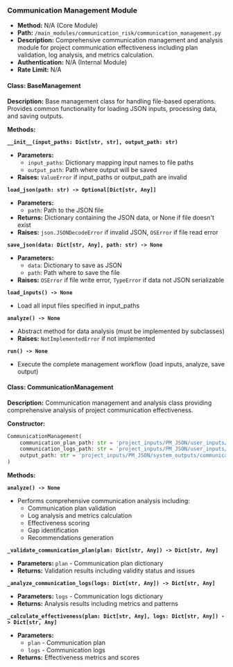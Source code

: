 ### Communication Management Module

- **Method:** N/A (Core Module)
- **Path:** `/main_modules/communication_risk/communication_management.py`
- **Description:** Comprehensive communication management and analysis module for project communication effectiveness including plan validation, log analysis, and metrics calculation.
- **Authentication:** N/A (Internal Module)
- **Rate Limit:** N/A

#### Class: BaseManagement

**Description:** Base management class for handling file-based operations. Provides common functionality for loading JSON inputs, processing data, and saving outputs.

**Methods:**

**`__init__(input_paths: Dict[str, str], output_path: str)`**
- **Parameters:**
  - `input_paths`: Dictionary mapping input names to file paths
  - `output_path`: Path where output will be saved
- **Raises:** `ValueError` if input_paths or output_path are invalid

**`load_json(path: str) -> Optional[Dict[str, Any]]`**
- **Parameters:**
  - `path`: Path to the JSON file
- **Returns:** Dictionary containing the JSON data, or None if file doesn't exist
- **Raises:** `json.JSONDecodeError` if invalid JSON, `OSError` if file read error

**`save_json(data: Dict[str, Any], path: str) -> None`**
- **Parameters:**
  - `data`: Dictionary to save as JSON
  - `path`: Path where to save the file
- **Raises:** `OSError` if file write error, `TypeError` if data not JSON serializable

**`load_inputs() -> None`**
- Load all input files specified in input_paths

**`analyze() -> None`**
- Abstract method for data analysis (must be implemented by subclasses)
- **Raises:** `NotImplementedError` if not implemented

**`run() -> None`**
- Execute the complete management workflow (load inputs, analyze, save output)

#### Class: CommunicationManagement

**Description:** Communication management and analysis class providing comprehensive analysis of project communication effectiveness.

**Constructor:**
```python
CommunicationManagement(
    communication_plan_path: str = 'project_inputs/PM_JSON/user_inputs/communication_plan.json',
    communication_logs_path: str = 'project_inputs/PM_JSON/user_inputs/communication_logs.json',
    output_path: str = 'project_inputs/PM_JSON/system_outputs/communication_management.json'
)
```

**Methods:**

**`analyze() -> None`**
- Performs comprehensive communication analysis including:
  - Communication plan validation
  - Log analysis and metrics calculation
  - Effectiveness scoring
  - Gap identification
  - Recommendations generation

**`_validate_communication_plan(plan: Dict[str, Any]) -> Dict[str, Any]`**
- **Parameters:** `plan` - Communication plan dictionary
- **Returns:** Validation results including validity status and issues

**`_analyze_communication_logs(logs: Dict[str, Any]) -> Dict[str, Any]`**
- **Parameters:** `logs` - Communication logs dictionary
- **Returns:** Analysis results including metrics and patterns

**`_calculate_effectiveness(plan: Dict[str, Any], logs: Dict[str, Any]) -> Dict[str, Any]`**
- **Parameters:** 
  - `plan` - Communication plan
  - `logs` - Communication logs
- **Returns:** Effectiveness metrics and scores


